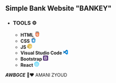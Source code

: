## Simple Bank Website "BANKEY" 

* ### **TOOLS ⚙️**
   * **HTML  ![](images/html-5.png)**
   * **CSS   ![](images/css.png)**
   * **JS ![](images/javascript.png)**
   * **Visual Studio Code ![](images/vs.png)**
   * **Bootstrap ![](images/bootstrap.png)**
   * **React ![](images/react.png)**




***AWBGCE*** 🌼❤️ AMANI ZYOUD